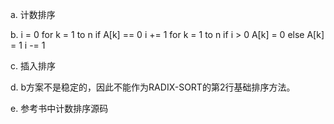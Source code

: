 a.
计数排序

b.
i = 0
for k = 1 to n
    if A[k] == 0
        i += 1
for k = 1 to n
    if i > 0
        A[k] = 0
    else
        A[k] = 1
    i -= 1

c.
插入排序

d.
b方案不是稳定的，因此不能作为RADIX-SORT的第2行基础排序方法。

e.
参考书中计数排序源码
